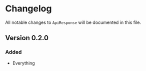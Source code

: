 # Changelog

All notable changes to `ApiResponse` will be documented in this file.

## Version 0.2.0

### Added
- Everything
